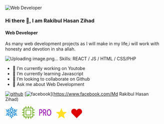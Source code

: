 ![Web Developer](https://scontent.fdac5-2.fna.fbcdn.net/v/t39.30808-6/414034953_654551010223977_789200411986388400_n.jpg?stp=dst-jpg_p720x720&_nc_cat=108&ccb=1-7&_nc_sid=783fdb&_nc_eui2=AeExux9qNq4sWc9ztWXk4wQWgYa211znUUCBhrbXXOdRQBjlNztlzIeUydWOO8nbxgHxgltfsbxBacwt8S3z-DE6&_nc_ohc=EKqnJbTVKRAAX-U4kwD&_nc_ht=scontent.fdac5-2.fna&oh=00_AfCpf4sO2kLIbRzB4n7IpdDizNfh8PftQPFMpuZQt1lnwA&oe=658B36AD)
### Hi there 👋, I am Rakibul Hasan Zihad
#### Web Developer
As many web development projects as I will make in my life,i will work with honesty and devotion in sha allah.

![Uploading image.png…]()
Skills:  REACT / JS / HTML / CSS/PHP

- 🔭 I’m currently working on Youtobe 
- 🌱 I’m currently learning Javascript 
- 👯 I’m looking to collaborate on Github 
- 💬 Ask me about Web Development 


[<img src='https://cdn.jsdelivr.net/npm/simple-icons@3.0.1/icons/github.svg' alt='github' height='40'>](https://github.com/MdRakibulHasanZihad)  [<img src='https://cdn.jsdelivr.net/npm/simple-icons@3.0.1/icons/facebook.svg' alt='facebook' height='40'>](https://www.facebook.com/Md Rakibul Hasan Zihad)  

<a href='https://archiveprogram.github.com/'><img src='https://raw.githubusercontent.com/acervenky/animated-github-badges/master/assets/acbadge.gif' width='40' height='40'></a> <a href='https://docs.github.com/en/developers'><img src='https://raw.githubusercontent.com/acervenky/animated-github-badges/master/assets/devbadge.gif' width='40' height='40'></a> <a href='https://github.com/pricing'><img src='https://raw.githubusercontent.com/acervenky/animated-github-badges/master/assets/pro.gif' width='40' height='40'></a> <a href='https://stars.github.com/'><img src='https://raw.githubusercontent.com/acervenky/animated-github-badges/master/assets/starbadge.gif' width='35' height='35'></a> <a href='https://docs.github.com/en/github/supporting-the-open-source-community-with-github-sponsors'><img src='https://raw.githubusercontent.com/acervenky/animated-github-badges/master/assets/sponsorbadge.gif' width='35' height='35'></a> 

